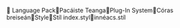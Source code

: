      Language Pack   Pacáiste Teanga   Plug-In System   Córas breiseán   Style   Stíl
   index.styl   innéacs.stíl